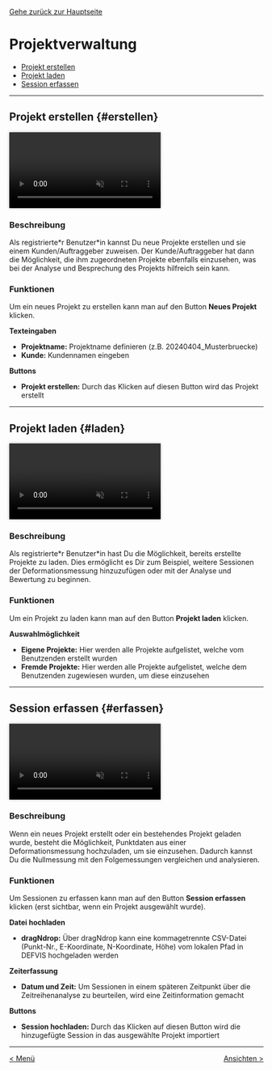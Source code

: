 [Gehe zurück zur Hauptseite](index.html)

# Projektverwaltung

<ul>
<li><a href="https://fabianruefenacht.github.io/DEFVIS/projektverwaltung.html#erstellen">Projekt erstellen</a></li>
<li><a href="https://fabianruefenacht.github.io/DEFVIS/projektverwaltung.html#laden">Projekt laden</a></li>
<li><a href="https://fabianruefenacht.github.io/DEFVIS/projektverwaltung.html#erfassen">Session erfassen</a></li>
</ul>

---

## Projekt erstellen {#erstellen}

<video controls autoplay loop muted style="max-width: 100%; box-shadow: 0 0 5px rgba(0, 0, 0, 0.3);">
<source src="./videos/projekt_erstellen.mp4" type="video/mp4">
Your browser does not support the video tag.
</video>

<p></p>

### Beschreibung

Als registrierte\*r Benutzer\*in kannst Du neue Projekte erstellen und sie einem Kunden/Auftraggeber zuweisen. Der Kunde/Auftraggeber hat dann die Möglichkeit, die ihm zugeordneten Projekte ebenfalls einzusehen, was bei der Analyse und Besprechung des Projekts hilfreich sein kann.

### Funktionen

Um ein neues Projekt zu erstellen kann man auf den Button **Neues Projekt** klicken.

**Texteingaben**

- **Projektname:** Projektname definieren (z.B. 20240404_Musterbruecke)
- **Kunde:** Kundennamen eingeben

**Buttons**

- **Projekt erstellen:** Durch das Klicken auf diesen Button wird das Projekt erstellt

---

## Projekt laden {#laden}

<video controls autoplay loop muted style="max-width: 100%; box-shadow: 0 0 5px rgba(0, 0, 0, 0.3);">
<source src="./videos/projekt_laden.mp4" type="video/mp4">
Your browser does not support the video tag.
</video>

<p></p>

### Beschreibung

Als registrierte\*r Benutzer\*in hast Du die Möglichkeit, bereits erstellte Projekte zu laden. Dies ermöglicht es Dir zum Beispiel, weitere Sessionen der Deformationsmessung hinzuzufügen oder mit der Analyse und Bewertung zu beginnen.

### Funktionen

Um ein Projekt zu laden kann man auf den Button **Projekt laden** klicken.

**Auswahlmöglichkeit**

- **Eigene Projekte:** Hier werden alle Projekte aufgelistet, welche vom Benutzenden erstellt wurden
- **Fremde Projekte:** Hier werden alle Projekte aufgelistet, welche dem Benutzenden zugewiesen wurden, um diese einzusehen

---

## Session erfassen {#erfassen}

<video controls autoplay loop muted style="max-width: 100%; box-shadow: 0 0 5px rgba(0, 0, 0, 0.3);">
<source src="./videos/session_erfassen.mp4" type="video/mp4">
Your browser does not support the video tag.
</video>

<p></p>

### Beschreibung

Wenn ein neues Projekt erstellt oder ein bestehendes Projekt geladen wurde, besteht die Möglichkeit, Punktdaten aus einer Deformationsmessung hochzuladen, um sie einzusehen. Dadurch kannst Du die Nullmessung mit den Folgemessungen vergleichen und analysieren.

### Funktionen

Um Sessionen zu erfassen kann man auf den Button **Session erfassen** klicken (erst sichtbar, wenn ein Projekt ausgewählt wurde).

**Datei hochladen**

- **dragNdrop:** Über dragNdrop kann eine kommagetrennte CSV-Datei (Punkt-Nr., E-Koordinate, N-Koordinate, Höhe) vom lokalen Pfad in DEFVIS hochgeladen werden

**Zeiterfassung**

- **Datum und Zeit:** Um Sessionen in einem späteren Zeitpunkt über die Zeitreihenanalyse zu beurteilen, wird eine Zeitinformation gemacht

**Buttons**

- **Session hochladen:** Durch das Klicken auf diesen Button wird die hinzugefügte Session in das ausgewählte Projekt importiert

---

<div style="text-align: left; float: left;"><a href="main_view.html">< Menü</a></div>
<div style="text-align: right; float: right;"><a href="current_project.html">Ansichten ></a></div>
